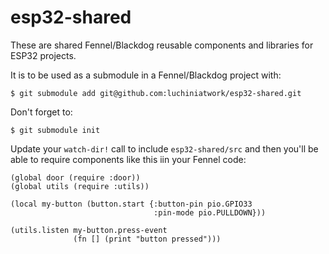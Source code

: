 # esp32-shared

These are shared Fennel/Blackdog reusable components and libraries for
ESP32 projects.

It is to be used as a submodule in a Fennel/Blackdog project with:

``` shell
$ git submodule add git@github.com:luchiniatwork/esp32-shared.git
```

Don't forget to:

``` shell
$ git submodule init
```

Update your `watch-dir!` call to include `esp32-shared/src` and then
you'll be able to require components like this iin your Fennel code:

``` common-lisp
(global door (require :door))
(global utils (require :utils))

(local my-button (button.start {:button-pin pio.GPIO33
                                :pin-mode pio.PULLDOWN}))

(utils.listen my-button.press-event
              (fn [] (print "button pressed")))
```
